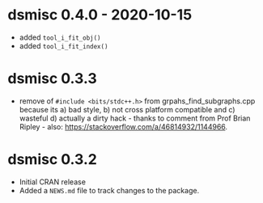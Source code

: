 
# dsmisc 0.4.0 - 2020-10-15

* added `tool_i_fit_obj()`
* added `tool_i_fit_index()`


# dsmisc 0.3.3

* remove of `#include <bits/stdc++.h>` from grpahs_find_subgraphs.cpp because its a) bad style, b) not cross platform compatible and c) wasteful d) actually a dirty hack - thanks to comment from Prof Brian Ripley - also: https://stackoverflow.com/a/46814932/1144966.




# dsmisc 0.3.2

* Initial CRAN release
* Added a `NEWS.md` file to track changes to the package.
